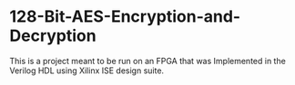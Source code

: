 # 128-Bit-AES-Encryption-and-Decryption
This is a project meant to be run on an FPGA that was Implemented in the Verilog HDL using Xilinx ISE design suite.
